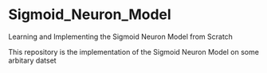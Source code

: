 # Sigmoid_Neuron_Model

Learning and Implementing the Sigmoid Neuron Model from Scratch

This repository is the implementation of the Sigmoid Neuron Model on some arbitary datset

